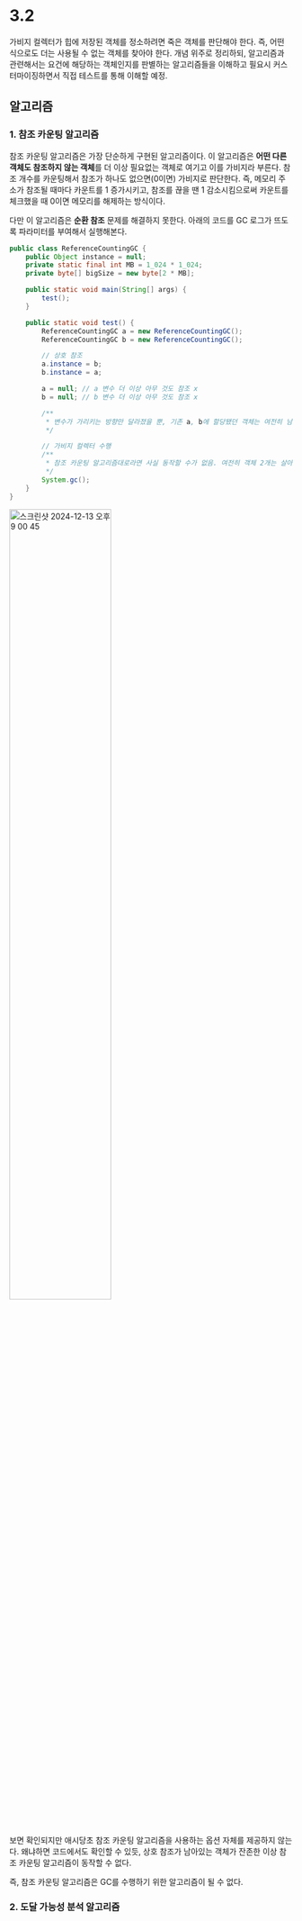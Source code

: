 # 3.2

가비지 컬렉터가 힙에 저장된 객체를 정소하려면 죽은 객체를 판단해야 한다. 즉, 어떤 식으로도 더는 사용될 수 없는 객체를 찾아야 한다. 개념 위주로 정리하되, 알고리즘과 관련해서는 요건에 해당하는 객체인지를 판별하는 알고리즘들을 이해하고 필요시 커스터마이징하면서 직접 테스트를 통해 이해할 예정.

## 알고리즘

### 1. 참조 카운팅 알고리즘

참조 카운팅 알고리즘은 가장 단순하게 구현된 알고리즘이다. 이 알고리즘은 **어떤 다른 객체도 참조하지 않는 객체**를 더 이상 필요없는 객체로 여기고 이를 가비지라 부른다. 참조 개수를 카운팅해서 참조가 하나도 없으면(0이면) 가비지로 판단한다. 즉, 메모리 주소가 참조될 때마다 카운트를 1 증가시키고, 참조를 끊을 땐 1 감소시킴으로써 카운트를 체크했을 때 0이면 메모리를 해제하는 방식이다.

다만 이 알고리즘은 **순환 참조** 문제를 해결하지 못한다. 아래의 코드를 GC 로그가 뜨도록 파라미터를 부여해서 실행해본다.
```java
public class ReferenceCountingGC {
    public Object instance = null;
    private static final int MB = 1_024 * 1_024;
    private byte[] bigSize = new byte[2 * MB];

    public static void main(String[] args) {
        test();
    }

    public static void test() {
        ReferenceCountingGC a = new ReferenceCountingGC();
        ReferenceCountingGC b = new ReferenceCountingGC();

        // 상호 참조
        a.instance = b;
        b.instance = a;

        a = null; // a 변수 더 이상 아무 것도 참조 x
        b = null; // b 변수 더 이상 아무 것도 참조 x

        /**
         * 변수가 가리키는 방향만 달라졌을 뿐, 기존 a, b에 할당됐던 객체는 여전히 남아있음
         */

        // 가비지 컬렉터 수행
        /**
         * 참조 카운팅 알고리즘대로라면 사실 동작할 수가 없음. 여전히 객체 2개는 살아있고 여전히 상호 참조 중이므로 
         */
        System.gc();
    }
}
```
<img width="60%" alt="스크린샷 2024-12-13 오후 9 00 45" src="https://github.com/user-attachments/assets/e42a1877-be1a-43bc-9ad9-5c634e37ed2a" />

보면 확인되지만 애시당초 참조 카운팅 알고리즘을 사용하는 옵션 자체를 제공하지 않는다. 왜냐하면 코드에서도 확인할 수 있듯, 상호 참조가 남아있는 객체가 잔존한 이상 참조 카운팅 알고리즘이 동작할 수 없다.

즉, 참조 카운팅 알고리즘은 GC를 수행하기 위한 알고리즘이 될 수 없다.

### 2. 도달 가능성 분석 알고리즘
